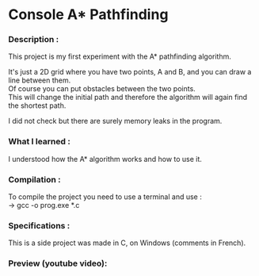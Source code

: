 # Console A* Pathfinding
  
### Description :   
This project is my first experiment with the A* pathfinding algorithm.  

It's just a 2D grid where you have two points, A and B, and you can draw a line between them.  
Of course you can put obstacles between the two points.   
This will change the initial path and therefore the algorithm will again find the shortest path.  

I did not check but there are surely memory leaks in the program.
  
### What I learned : 
I understood how the A* algorithm works and how to use it.  

### Compilation :  
To compile the project you need to use a terminal and use :  
-> gcc -o prog.exe *.c  
  
### Specifications :  
This is a side project was made in C, on Windows (comments in French).  
  
### Preview (youtube video): 
